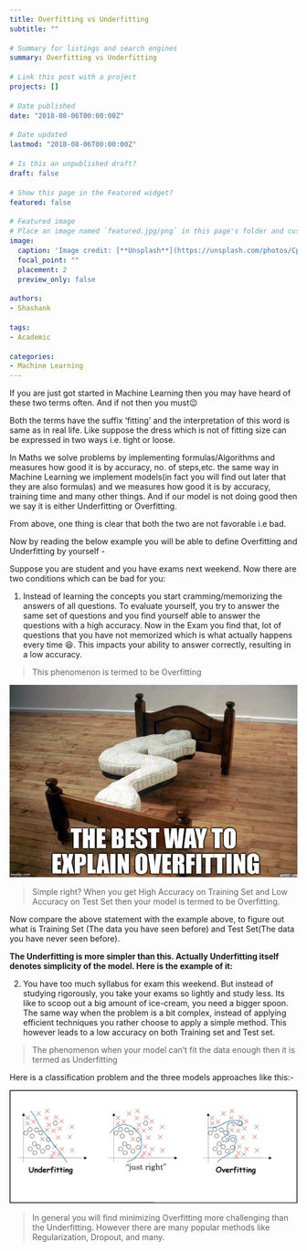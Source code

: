 ```yaml
---
title: Overfitting vs Underfitting
subtitle: ""

# Summary for listings and search engines
summary: Overfitting vs Underfitting

# Link this post with a project
projects: []

# Date published
date: "2018-08-06T00:00:00Z"

# Date updated
lastmod: "2018-08-06T00:00:00Z"

# Is this an unpublished draft?
draft: false

# Show this page in the Featured widget?
featured: false

# Featured image
# Place an image named `featured.jpg/png` in this page's folder and customize its options here.
image:
  caption: 'Image credit: [**Unsplash**](https://unsplash.com/photos/CpkOjOcXdUY)'
  focal_point: ""
  placement: 2
  preview_only: false

authors:
- Shashank

tags:
- Academic

categories:
- Machine Learning
---
```


If you are just got started in Machine Learning then you may have heard of these two terms often. And if not then you must😉   

Both the terms have the suffix ‘fitting’ and the interpretation of this word is same as in real life. Like suppose the dress which is not of fitting size can be expressed in two ways i.e. tight or loose.   

In Maths we solve problems by implementing formulas/Algorithms and measures how good it is by accuracy, no. of steps,etc. the same way in Machine Learning we implement models(in fact you will find out later that they are also formulas) and we measures how good it is by accuracy, training time and many other things. And if our model is not doing good then we say it is either Underfitting or Overfitting.   

From above, one thing is clear that both the two are not favorable i.e bad.

Now by reading the below example you will be able to define Overfitting and Underfitting by yourself -    

Suppose you are student and you have exams next weekend. Now there are two conditions which can be bad for you:    

1. Instead of learning the concepts you start cramming/memorizing the answers of all questions. To evaluate yourself, you try to answer the same set of questions and you find yourself able to answer the questions with a high accuracy. Now in the Exam you find that, lot of questions that you have not memorized which is what actually happens every time 😆. This impacts your ability to answer correctly, resulting in a low accuracy.
>This phenomenon is termed to be Overfitting    

![img1](overfit.png)   
    
>Simple right? When you get High Accuracy on Training Set and Low Accuracy on Test Set then your model is termed to be Overfitting.

Now compare the above statement with the example above, to figure out what is Training Set (The data you have seen before) and Test Set(The data you have never seen before).     

**The Underfitting is more simpler than this. Actually Underfitting itself denotes simplicity of the model. Here is the example of it:**    

2. You have too much syllabus for exam this weekend. But instead of studying rigorously, you take your exams so lightly and study less. Its like to scoop out a big amount of ice-cream, you need a bigger spoon. The same way when the problem is a bit complex, instead of applying efficient techniques you rather choose to apply a simple method. This however leads to a low accuracy on both Training set and Test set.     

>The phenomenon when your model can’t fit the data enough then it is termed as Underfitting    

Here is a classification problem and the three models approaches like this:-    

![img](featured.png)
>In general you will find minimizing Overfitting more challenging than the Underfitting. However there are many popular methods like Regularization, Dropout, and many.
